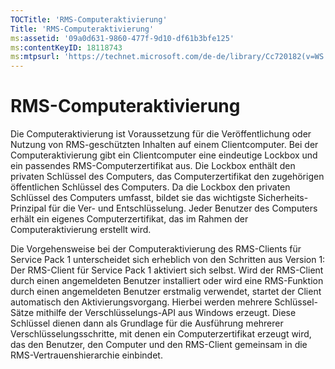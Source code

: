 ```yaml
---
TOCTitle: 'RMS-Computeraktivierung'
Title: 'RMS-Computeraktivierung'
ms:assetid: '09a0d631-9860-477f-9d10-df61b3bfe125'
ms:contentKeyID: 18118743
ms:mtpsurl: 'https://technet.microsoft.com/de-de/library/Cc720182(v=WS.10)'
---
```


RMS-Computeraktivierung
=======================

Die Computeraktivierung ist Voraussetzung für die Veröffentlichung oder Nutzung von RMS-geschützten Inhalten auf einem Clientcomputer. Bei der Computeraktivierung gibt ein Clientcomputer eine eindeutige Lockbox und ein passendes RMS-Computerzertifikat aus. Die Lockbox enthält den privaten Schlüssel des Computers, das Computerzertifikat den zugehörigen öffentlichen Schlüssel des Computers. Da die Lockbox den privaten Schlüssel des Computers umfasst, bildet sie das wichtigste Sicherheits-Prinzipal für die Ver- und Entschlüsselung. Jeder Benutzer des Computers erhält ein eigenes Computerzertifikat, das im Rahmen der Computeraktivierung erstellt wird.

Die Vorgehensweise bei der Computeraktivierung des RMS-Clients für Service Pack 1 unterscheidet sich erheblich von den Schritten aus Version 1: Der RMS-Client für Service Pack 1 aktiviert sich selbst. Wird der RMS-Client durch einen angemeldeten Benutzer installiert oder wird eine RMS-Funktion durch einen angemeldeten Benutzer erstmalig verwendet, startet der Client automatisch den Aktivierungsvorgang. Hierbei werden mehrere Schlüssel-Sätze mithilfe der Verschlüsselungs-API aus Windows erzeugt. Diese Schlüssel dienen dann als Grundlage für die Ausführung mehrerer Verschlüsselungsschritte, mit denen ein Computerzertifikat erzeugt wird, das den Benutzer, den Computer und den RMS-Client gemeinsam in die RMS-Vertrauenshierarchie einbindet.
